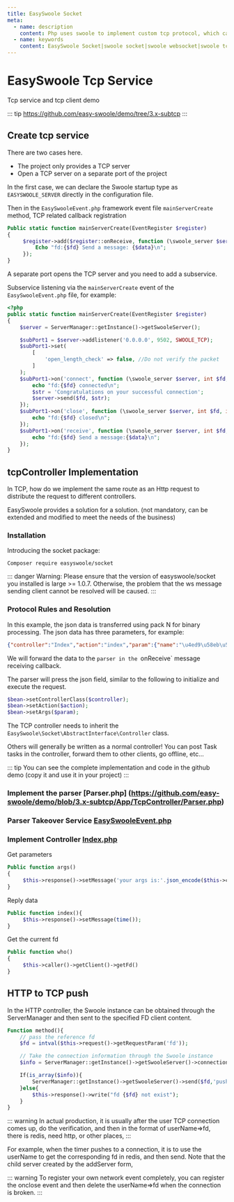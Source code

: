```yaml
---
title: EasySwoole Socket
meta:
  - name: description
    content: Php uses swoole to implement custom tcp protocol, which can implement message push and hardware message interaction.
  - name: keywords
    content: EasySwoole Socket|swoole socket|swoole websocket|swoole tcp|swoole udp|php websocket
---
```


# EasySwoole Tcp Service
Tcp service and tcp client demo

::: tip
https://github.com/easy-swoole/demo/tree/3.x-subtcp
::: 

## Create tcp service

There are two cases here.

- The project only provides a TCP server
- Open a TCP server on a separate port of the project

In the first case, we can declare the Swoole startup type as `EASYSWOOLE_SERVER` directly in the configuration file.

Then in the `EasySwooleEvent.php` framework event file `mainServerCreate` method, TCP related callback registration

```php
Public static function mainServerCreate(EventRegister $register)
{
     $register->add($register::onReceive, function (\swoole_server $server, int $fd, int $reactor_id, string $data) {
         Echo "fd:{$fd} Send a message: {$data}\n";
     });
}
```

A separate port opens the TCP server and you need to add a subservice.

Subservice listening via the `mainServerCreate` event of the `EasySwooleEvent.php` file, for example:

````php
<?php
public static function mainServerCreate(EventRegister $register)
{
    $server = ServerManager::getInstance()->getSwooleServer();

    $subPort1 = $server->addlistener('0.0.0.0', 9502, SWOOLE_TCP);
    $subPort1->set(
        [
            'open_length_check' => false, //Do not verify the packet
        ]
    );
    $subPort1->on('connect', function (\swoole_server $server, int $fd, int $reactor_id) {
        echo "fd:{$fd} connected\n";
        $str = 'Congratulations on your successful connection';
        $server->send($fd, $str);
    });
    $subPort1->on('close', function (\swoole_server $server, int $fd, int $reactor_id) {
        echo "fd:{$fd} closed\n";
    });
    $subPort1->on('receive', function (\swoole_server $server, int $fd, int $reactor_id, string $data) {
        echo "fd:{$fd} Send a message:{$data}\n";
    });
}
````

## tcpController Implementation

In TCP, how do we implement the same route as an Http request to distribute the request to different controllers.

EasySwoole provides a solution for a solution. (not mandatory, can be extended and modified to meet the needs of the business)

### Installation

Introducing the socket package:

```
Composer require easyswoole/socket
```

::: danger
Warning: Please ensure that the version of easyswoole/socket you installed is large >= 1.0.7. Otherwise, the problem that the ws message sending client cannot be resolved will be caused.
:::

### Protocol Rules and Resolution

In this example, the json data is transferred using pack N for binary processing. The json data has three parameters, for example:

````json
{"controller":"Index","action":"index","param":{"name":"\u4ed9\u58eb\u53ef"}}
````

We will forward the data to the `parser in the `onReceive` message receiving callback.

The parser will press the json field, similar to the following to initialize and execute the request.

```php
$bean->setControllerClass($controller);
$bean->setAction($action);
$bean->setArgs($param);
```

The TCP controller needs to inherit the `EasySwoole\Socket\AbstractInterface\Controller` class.

Others will generally be written as a normal controller! You can post Task tasks in the controller, forward them to other clients, go offline, etc...

::: tip
You can see the complete implementation and code in the github demo (copy it and use it in your project)
:::

### Implement the parser [Parser.php] (https://github.com/easy-swoole/demo/blob/3.x-subtcp/App/TcpController/Parser.php)

### Parser Takeover Service [EasySwooleEvent.php](https://github.com/easy-swoole/demo/blob/3.x-subtcp/EasySwooleEvent.php)

### Implement Controller [Index.php](https://github.com/easy-swoole/demo/blob/3.x-subtcp/App/TcpController/Index.php)

Get parameters
```php
Public function args()
{
     $this->response()->setMessage('your args is:'.json_encode($this->caller()->getArgs()).PHP_EOL);
}
```

Reply data
```php
Public function index(){
     $this->response()->setMessage(time());
}
```

Get the current fd
```php
Public function who()
{
     $this->caller()->getClient()->getFd()
}
```

## HTTP to TCP push

In the HTTP controller, the Swoole instance can be obtained through the ServerManager and then sent to the specified FD client content.

```php
Function method(){
    // pass the reference fd
    $fd = intval($this->request()->getRequestParam('fd'));

    // Take the connection information through the Swoole instance
    $info = ServerManager::getInstance()->getSwooleServer()->connection_info($fd);

    If(is_array($info)){
        ServerManager::getInstance()->getSwooleServer()->send($fd,'push in http at '.time());
    }else{
        $this->response()->write("fd {$fd} not exist");
    }
}
```

::: warning
In actual production, it is usually after the user TCP connection comes up, do the verification, and then in the format of userName=>fd, there is redis, need http, or other places,
:::

For example, when the timer pushes to a connection, it is to use the userName to get the corresponding fd in redis, and then send. Note that the child server created by the addServer form,

::: warning
To register your own network event completely, you can register the onclose event and then delete the userName=>fd when the connection is broken.
:::
